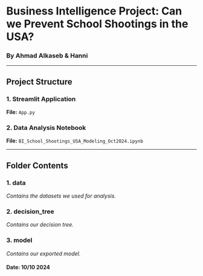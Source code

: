 # Business Intelligence Project: Can we Prevent School Shootings in the USA?  
### By Ahmad Alkaseb & Hanni  

---

## Project Structure

### 1. **Streamlit Application**  
   **File:** `App.py`  
   
### 2. **Data Analysis Notebook**  
   **File:** `BI_School_Shootings_USA_Modeling_Oct2024.ipynb`  

---

## Folder Contents

### 1. **data**  
   *Contains the datasets we used for analysis.*  

### 2. **decision_tree**  
   *Contains our decision tree.* 

### 3. **model**  
   *Contains our exported model.*


#### Date: 10/10 2024

